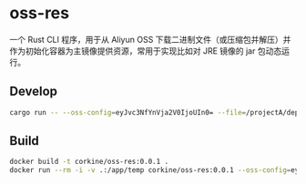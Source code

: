 # oss-res

一个 Rust CLI 程序，用于从 Aliyun OSS 下载二进制文件（或压缩包并解压）并作为初始化容器为主镜像提供资源，常用于实现比如对 JRE 镜像的 jar 包动态运行。

## Develop

```bash
cargo run -- --oss-config=eyJvc3NfYnVja2V0IjoUIn0= --file=/projectA/deploy.zip --output=temp --unzip
```

## Build

```bash
docker build -t corkine/oss-res:0.0.1 .
docker run --rm -i -v .:/app/temp corkine/oss-res:0.0.1 --oss-config=eyJvc3NfYnVja2V0IjoUIn0= --file=/projectA/deploy.zip --output=/app/temp --unzip
```